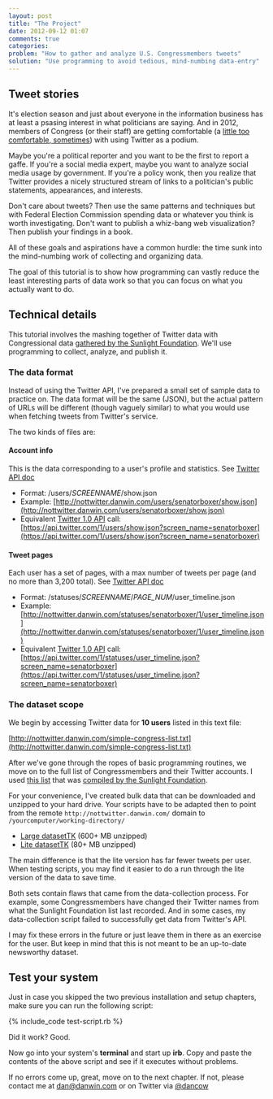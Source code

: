 ```yaml
---
layout: post
title: "The Project"
date: 2012-09-12 01:07
comments: true
categories: 
problem: "How to gather and analyze U.S. Congressmembers tweets"
solution: "Use programming to avoid tedious, mind-numbing data-entry"
---
```



## Tweet stories

It's election season and just about everyone in the information business has at least a psasing interest in what politicians are saying. And in 2012, members of Congress (or their staff) are getting comfortable (a [little too comfortable, sometimes](http://slatest.slate.com/posts/2011/06/06/anthony_weiner_photos_andrew_breitbart_publishes_photo_he_says_i_0.html)) with using Twitter as a podium.

Maybe you're a political reporter and you want to be the first to report a gaffe. If you're a social media expert, maybe you want to analyze social media usage by government. If you're a policy wonk, then you realize that Twitter provides a nicely structured stream of links to a politician's public statements, appearances, and interests.

Don't care about tweets? Then use the same patterns and techniques but with Federal Election Commission spending data or whatever you think is worth investigating. Don't want to publish a whiz-bang web visualization? Then publish your findings in a book.

All of these goals and aspirations have a common hurdle: the time sunk into the mind-numbing work of collecting and organizing data. 

The goal of this tutorial is to show how programming can vastly reduce the least interesting parts of data work so that you can focus on what you actually want to do.

## Technical details

This tutorial involves the mashing together of Twitter data with Congressional data [gathered by the Sunlight Foundation](http://services.sunlightlabs.com/). We'll use programming to collect, analyze, and publish it.

### The data format

Instead of using the Twitter API, I've prepared a small set of sample data to practice on. The data format will be the same (JSON), but the actual pattern of URLs will be different (though vaguely similar) to what you would use when fetching tweets from Twitter's service.

The two kinds of files are:


#### Account info
This is the data corresponding to a user's profile and statistics. See [Twitter API doc](https://dev.twitter.com/docs/api/1/get/users/show)

* Format: /users/_SCREENNAME_/show.json
* Example: [http://nottwitter.danwin.com/users/senatorboxer/show.json](http://nottwitter.danwin.com/users/senatorboxer/show.json)
* Equivalent [Twitter 1.0 API](https://dev.twitter.com/docs/api/1/get/users/show) call: 
 [https://api.twitter.com/1/users/show.json?screen_name=senatorboxer](https://api.twitter.com/1/users/show.json?screen_name=senatorboxer)

#### Tweet pages
Each user has a set of pages, with a max number of tweets per page (and no more than 3,200 total). See [Twitter API doc](https://dev.twitter.com/docs/api/1/get/statuses/user_timeline)

* Format: /statuses/_SCREENNAME_/_PAGE_NUM_/user_timeline.json
* Example: [http://nottwitter.danwin.com/statuses/senatorboxer/1/user_timeline.json](http://nottwitter.danwin.com/statuses/senatorboxer/1/user_timeline.json)
* Equivalent [Twitter 1.0 API](https://dev.twitter.com/docs/api/1/get/statuses/user_timeline) call: [https://api.twitter.com/1/statuses/user_timeline.json?screen_name=senatorboxer](https://api.twitter.com/1/statuses/user_timeline.json?screen_name=senatorboxer)



### The dataset scope

We begin by accessing Twitter data for **10 users** listed in this text file:

[http://nottwitter.danwin.com/simple-congress-list.txt](http://nottwitter.danwin.com/simple-congress-list.txt)

After we've gone through the ropes of basic programming routines, we move on to the full list of Congressmembers and their Twitter accounts. I used [this list](http://nottwitter.danwin.com/sunlight-foundation-congress-master.csv) that was [compiled by the Sunlight Foundation](http://services.sunlightlabs.com/).

For your convenience, I've created bulk data that can be downloaded and unzipped to your hard drive. Your scripts have to be adapted then to point from the remote `http://nottwitter.danwin.com/` domain to `/yourcomputer/working-directory/`

* [Large datasetTK](TK) (600+ MB unzipped)
* [Lite datasetTK](TK) (80+ MB unzipped)

The main difference is that the lite version has far fewer tweets per user. When testing scripts, you may find it easier to do a run through the lite version of the data to save time.

Both sets contain flaws that came from the data-collection process. For example, some Congressmembers have changed their Twitter names from what the Sunlight Foundation list last recorded. And in some cases, my data-collection script failed to successfully get data from Twitter's API.

I may fix these errors in the future or just leave them in there as an exercise for the user. But keep in mind that this is not meant to be an up-to-date newsworthy dataset.



## Test your system

Just in case you skipped the two previous installation and setup chapters, make sure you can run the following script:

{% include_code test-script.rb %}

Did it work? Good.

Now go into your system's **terminal** and start up **irb**. Copy and paste the contents of the above script and see if it executes without problems.

If no errors come up, great, move on to the next chapter. If not, please contact me at [dan@danwin.com](mailto:&#x64;&#x61;&#x6E;&#x40;&#x64;&#x61;&#x6E;&#x77;&#x69;&#x6E;&#x2E;&#x63;&#x6F;&#x6D;) or on Twitter via [@dancow](http://www.twitter.com/dancow)


